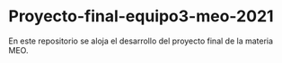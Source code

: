# Proyecto-final-equipo3-meo-2021
En este repositorio se aloja el desarrollo del proyecto final de la materia MEO.
